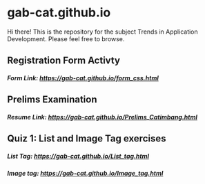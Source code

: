 # gab-cat.github.io
Hi there! This is the repository for the subject Trends in Application Development. Please feel free to browse.

## Registration Form Activty
##### Form Link: https://gab-cat.github.io/form_css.html

## Prelims Examination
##### Resume Link: https://gab-cat.github.io/Prelims_Catimbang.html

## Quiz 1: List and Image Tag exercises
##### List Tag: https://gab-cat.github.io/List_tag.html
##### Image tag: https://gab-cat.github.io/Image_tag.html
